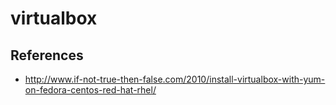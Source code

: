 # virtualbox

## References
* http://www.if-not-true-then-false.com/2010/install-virtualbox-with-yum-on-fedora-centos-red-hat-rhel/

